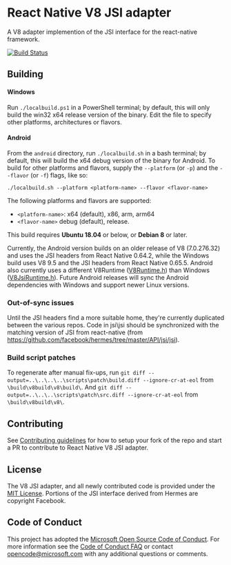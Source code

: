 # React Native V8 JSI adapter
A V8 adapter implemention of the JSI interface for the react-native framework.

[![Build Status](https://dev.azure.com/ms/v8-jsi/_apis/build/status/microsoft.v8-jsi?branchName=master)](https://dev.azure.com/ms/v8-jsi/_build/latest?definitionId=321&branchName=master)

## Building

#### Windows
Run `./localbuild.ps1` in a PowerShell terminal; by default, this will only build the win32 x64 release version of the binary. Edit the file to specify other platforms, architectures or flavors.

#### Android
From the `android` directory, run `./localbuild.sh` in a bash terminal; by default, this will build the x64 debug version of the binary for Android. To build for other platforms and flavors, supply the `--platform` (or `-p`) and the `--flavor` (or `-f`) flags, like so:

`./localbuild.sh --platform <platform-name> --flavor <flavor-name>`

The following platforms and flavors are supported:
*   `<platform-name>`: x64 (default), x86, arm, arm64
*   `<flavor-name>` debug (default), release.

This build requires **Ubuntu 18.04** or below, or **Debian 8** or later.

Currently, the Android version builds on an older release of V8 (7.0.276.32) and uses the JSI headers from React Native 0.64.2, while the Windows build uses V8 9.5 and the JSI headers from React Native 0.65.5. Android also currently uses a different V8Runtime ([V8Runtime.h](android/V8Runtime.h)) than Windows ([V8JsiRuntime.h](src/public/V8JsiRuntime.h)). Future Android releases will sync the Android dependencies with Windows and support newer Linux versions.

### Out-of-sync issues
Until the JSI headers find a more suitable home, they're currently duplicated between the various repos. Code in jsi\jsi should be synchronized with the matching version of JSI from react-native (from https://github.com/facebook/hermes/tree/master/API/jsi/jsi).

### Build script patches
To regenerate after manual fix-ups, run `git diff --output=..\..\..\..\scripts\patch\build.diff --ignore-cr-at-eol` from `\build\v8build\v8\build\`.
And `git diff --output=..\..\..\scripts\patch\src.diff --ignore-cr-at-eol` from `\build\v8build\v8\`.

## Contributing
See [Contributing guidelines](./docs/CONTRIBUTING.md) for how to setup your fork of the repo and start a PR to contribute to React Native V8 JSI adapter.

## License

The V8 JSI adapter, and all newly contributed code is provided under the [MIT License](LICENSE). Portions of the JSI interface derived from Hermes are copyright Facebook.

## Code of Conduct

This project has adopted the [Microsoft Open Source Code of Conduct](https://opensource.microsoft.com/codeofconduct/). For more information see the [Code of Conduct FAQ](https://opensource.microsoft.com/codeofconduct/faq/) or contact [opencode@microsoft.com](mailto:opencode@microsoft.com) with any additional questions or comments.
